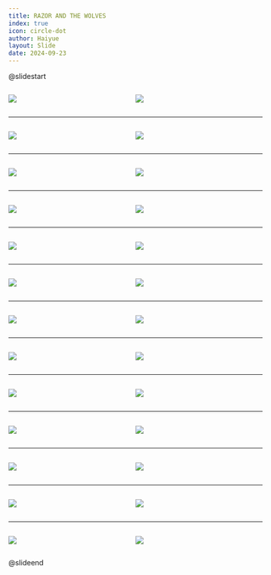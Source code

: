 ```yaml
---
title: RAZOR AND THE WOLVES
index: true
icon: circle-dot
author: Haiyue
layout: Slide
date: 2024-09-23
---
```

 
@slidestart

<div style="display:flex">
<div style="flex:1">

![](https://raw.githubusercontent.com/yclord/reading/refs/heads/master/english/Level-V/RAZOR%20AND%20THE%20WOLVES/001.webp)
</div>
<div style="flex:1">

![](https://raw.githubusercontent.com/yclord/reading/refs/heads/master/english/Level-V/RAZOR%20AND%20THE%20WOLVES/002.webp)
</div>
</div>

---

<div style="display:flex">
<div style="flex:1">

![](https://raw.githubusercontent.com/yclord/reading/refs/heads/master/english/Level-V/RAZOR%20AND%20THE%20WOLVES/003.webp)
</div>
<div style="flex:1">

![](https://raw.githubusercontent.com/yclord/reading/refs/heads/master/english/Level-V/RAZOR%20AND%20THE%20WOLVES/004.webp)
</div>
</div>

---

<div style="display:flex">
<div style="flex:1">

![](https://raw.githubusercontent.com/yclord/reading/refs/heads/master/english/Level-V/RAZOR%20AND%20THE%20WOLVES/005.webp)
</div>
<div style="flex:1">

![](https://raw.githubusercontent.com/yclord/reading/refs/heads/master/english/Level-V/RAZOR%20AND%20THE%20WOLVES/006.webp)
</div>
</div>

---

<div style="display:flex">
<div style="flex:1">

![](https://raw.githubusercontent.com/yclord/reading/refs/heads/master/english/Level-V/RAZOR%20AND%20THE%20WOLVES/007.webp)
</div>
<div style="flex:1">

![](https://raw.githubusercontent.com/yclord/reading/refs/heads/master/english/Level-V/RAZOR%20AND%20THE%20WOLVES/008.webp)
</div>
</div>

---

<div style="display:flex">
<div style="flex:1">

![](https://raw.githubusercontent.com/yclord/reading/refs/heads/master/english/Level-V/RAZOR%20AND%20THE%20WOLVES/009.webp)
</div>
<div style="flex:1">

![](https://raw.githubusercontent.com/yclord/reading/refs/heads/master/english/Level-V/RAZOR%20AND%20THE%20WOLVES/010.webp)
</div>
</div>

---

<div style="display:flex">
<div style="flex:1">

![](https://raw.githubusercontent.com/yclord/reading/refs/heads/master/english/Level-V/RAZOR%20AND%20THE%20WOLVES/011.webp)
</div>
<div style="flex:1">

![](https://raw.githubusercontent.com/yclord/reading/refs/heads/master/english/Level-V/RAZOR%20AND%20THE%20WOLVES/012.webp)
</div>
</div>

---

<div style="display:flex">
<div style="flex:1">

![](https://raw.githubusercontent.com/yclord/reading/refs/heads/master/english/Level-V/RAZOR%20AND%20THE%20WOLVES/013.webp)
</div>
<div style="flex:1">

![](https://raw.githubusercontent.com/yclord/reading/refs/heads/master/english/Level-V/RAZOR%20AND%20THE%20WOLVES/014.webp)
</div>
</div>

---

<div style="display:flex">
<div style="flex:1">

![](https://raw.githubusercontent.com/yclord/reading/refs/heads/master/english/Level-V/RAZOR%20AND%20THE%20WOLVES/015.webp)
</div>
<div style="flex:1">

![](https://raw.githubusercontent.com/yclord/reading/refs/heads/master/english/Level-V/RAZOR%20AND%20THE%20WOLVES/016.webp)
</div>
</div>

---

<div style="display:flex">
<div style="flex:1">

![](https://raw.githubusercontent.com/yclord/reading/refs/heads/master/english/Level-V/RAZOR%20AND%20THE%20WOLVES/017.webp)
</div>
<div style="flex:1">

![](https://raw.githubusercontent.com/yclord/reading/refs/heads/master/english/Level-V/RAZOR%20AND%20THE%20WOLVES/018.webp)
</div>
</div>

---

<div style="display:flex">
<div style="flex:1">

![](https://raw.githubusercontent.com/yclord/reading/refs/heads/master/english/Level-V/RAZOR%20AND%20THE%20WOLVES/019.webp)
</div>
<div style="flex:1">

![](https://raw.githubusercontent.com/yclord/reading/refs/heads/master/english/Level-V/RAZOR%20AND%20THE%20WOLVES/020.webp)
</div>
</div>

---

<div style="display:flex">
<div style="flex:1">

![](https://raw.githubusercontent.com/yclord/reading/refs/heads/master/english/Level-V/RAZOR%20AND%20THE%20WOLVES/021.webp)
</div>
<div style="flex:1">

![](https://raw.githubusercontent.com/yclord/reading/refs/heads/master/english/Level-V/RAZOR%20AND%20THE%20WOLVES/022.webp)
</div>
</div>

---

<div style="display:flex">
<div style="flex:1">

![](https://raw.githubusercontent.com/yclord/reading/refs/heads/master/english/Level-V/RAZOR%20AND%20THE%20WOLVES/023.webp)
</div>
<div style="flex:1">

![](https://raw.githubusercontent.com/yclord/reading/refs/heads/master/english/Level-V/RAZOR%20AND%20THE%20WOLVES/024.webp)
</div>
</div>

---

<div style="display:flex">
<div style="flex:1">

![](https://raw.githubusercontent.com/yclord/reading/refs/heads/master/english/Level-V/RAZOR%20AND%20THE%20WOLVES/025.webp)
</div>
<div style="flex:1">

![](https://raw.githubusercontent.com/yclord/reading/refs/heads/master/english/Level-V/RAZOR%20AND%20THE%20WOLVES/026.webp)
</div>
</div>

@slideend